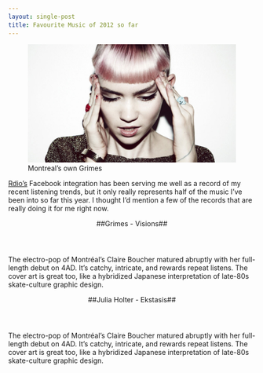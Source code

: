 ```yaml
---
layout: single-post
title: Favourite Music of 2012 so far
---
```


<figure>
<img src="/images/grimes.jpg" Alt="Grimes" />
<figcaption>Montreal’s own Grimes</figcaption>
</figure>

[Rdio’s](http://rdio.com "Rdio") Facebook integration has been serving me well as a record of my recent listening trends, but it only really represents half of the music I’ve been into so far this year. I thought I’d mention a few of the records that are really doing it for me right now.

<section markdown="true" class="grimes">

  <header markdown="true">
    ##Grimes - Visions##
  </header>

  The electro-pop of Montréal’s Claire Boucher matured abruptly with her full-length debut on 4AD. It’s catchy, intricate, and rewards repeat listens. The cover art is great too, like a hybridized Japanese interpretation of late-80s skate-culture graphic design.

</section><!-- grimes -->

<section markdown="true" class="grimes">

  <header markdown="true">
    ##Julia Holter - Ekstasis##
  </header>

  The electro-pop of Montréal’s Claire Boucher matured abruptly with her full-length debut on 4AD. It’s catchy, intricate, and rewards repeat listens. The cover art is great too, like a hybridized Japanese interpretation of late-80s skate-culture graphic design.

</section><!-- grimes -->

